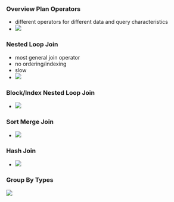 ### Overview Plan Operators
+  different operators for different data and query characteristics
+  ![](../../../z_images/Pasted%20image%2020220512153427.png)

### Nested Loop Join
+ most general join operator
+ no ordering/indexing
+ slow
+ ![](../../../z_images/Pasted%20image%2020220512153529.png)

### Block/Index Nested Loop Join
+  ![](../../../z_images/Pasted%20image%2020220512153633.png)

### Sort Merge Join
+ ![](../../../z_images/Pasted%20image%2020220512153748.png)

### Hash Join
+ ![](../../../z_images/Pasted%20image%2020220512153836.png)

### Group By Types
![](../../../z_images/Pasted%20image%2020220512153906.png)
